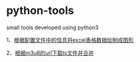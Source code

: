 # python-tools
small tools developed using python3

1、[根据配置文件中的信息将excel表格数据绘制成图形](https://github.com/Tkzccsk/python-tools/tree/main/draw-graphics-based-on-excel-data)

2、[根据m3u8的url下载ts文件并合并](https://github.com/Tkzccsk/python-tools/tree/main/download_ts_file_by_m3u8_url)
